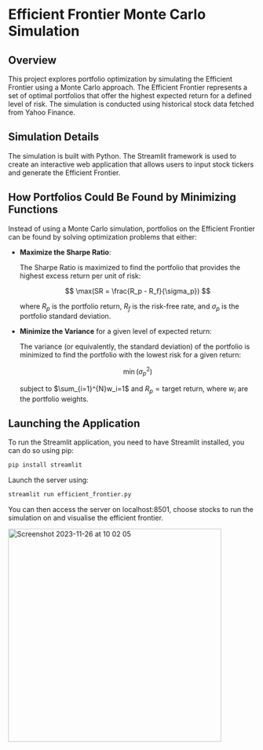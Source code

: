 # Efficient Frontier Monte Carlo Simulation

## Overview

This project explores portfolio optimization by simulating the Efficient Frontier using a Monte Carlo approach. The Efficient Frontier represents a set of optimal portfolios that offer the highest expected return for a defined level of risk. The simulation is conducted using historical stock data fetched from Yahoo Finance.

## Simulation Details

The simulation is built with Python. The Streamlit framework is used to create an interactive web application that allows users to input stock tickers and generate the Efficient Frontier.


## How Portfolios Could Be Found by Minimizing Functions

Instead of using a Monte Carlo simulation, portfolios on the Efficient Frontier can be found by solving optimization problems that either:

- **Maximize the Sharpe Ratio**:

  The Sharpe Ratio is maximized to find the portfolio that provides the highest excess return per unit of risk:

  $$
  \max(SR = \frac{R_p - R_f}{\sigma_p})
  $$

  where $R_p$ is the portfolio return, $R_f$ is the risk-free rate, and $\sigma_p$ is the portfolio standard deviation.

- **Minimize the Variance** for a given level of expected return:

  The variance (or equivalently, the standard deviation) of the portfolio is minimized to find the portfolio with the lowest risk for a given return:

  $$
  \min(\sigma_p^2)
  $$


  subject to $\sum_{i=1}^{N}w_i=1$ and $R_p=\text{target return}$, where $w_i$ are the portfolio weights.


## Launching the Application

To run the Streamlit application, you need to have Streamlit installed, you can do so using pip:

```bash
pip install streamlit
```

Launch the server using:

```bash
streamlit run efficient_frontier.py
```

You can then access the server on localhost:8501, choose stocks to run the simulation on and visualise the efficient frontier.

<img width="434" alt="Screenshot 2023-11-26 at 10 02 05" src="https://github.com/canyves/efficient_frontier/assets/134456846/5e07475b-0fc1-4d4f-bbaa-56e0f64c037d"> 